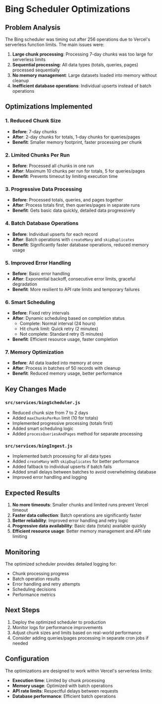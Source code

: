 # Bing Scheduler Optimizations

## Problem Analysis
The Bing scheduler was timing out after 256 operations due to Vercel's serverless function limits. The main issues were:

1. **Large chunk processing**: Processing 7-day chunks was too large for serverless limits
2. **Sequential processing**: All data types (totals, queries, pages) processed sequentially
3. **No memory management**: Large datasets loaded into memory without cleanup
4. **Inefficient database operations**: Individual upserts instead of batch operations

## Optimizations Implemented

### 1. Reduced Chunk Size
- **Before**: 7-day chunks
- **After**: 2-day chunks for totals, 1-day chunks for queries/pages
- **Benefit**: Smaller memory footprint, faster processing per chunk

### 2. Limited Chunks Per Run
- **Before**: Processed all chunks in one run
- **After**: Maximum 10 chunks per run for totals, 5 for queries/pages
- **Benefit**: Prevents timeout by limiting execution time

### 3. Progressive Data Processing
- **Before**: Processed totals, queries, and pages together
- **After**: Process totals first, then queries/pages in separate runs
- **Benefit**: Gets basic data quickly, detailed data progressively

### 4. Batch Database Operations
- **Before**: Individual upserts for each record
- **After**: Batch operations with `createMany` and `skipDuplicates`
- **Benefit**: Significantly faster database operations, reduced memory usage

### 5. Improved Error Handling
- **Before**: Basic error handling
- **After**: Exponential backoff, consecutive error limits, graceful degradation
- **Benefit**: More resilient to API rate limits and temporary failures

### 6. Smart Scheduling
- **Before**: Fixed retry intervals
- **After**: Dynamic scheduling based on completion status
  - Complete: Normal interval (24 hours)
  - Hit chunk limit: Quick retry (2 minutes)
  - Not complete: Standard retry (5 minutes)
- **Benefit**: Efficient resource usage, faster completion

### 7. Memory Optimization
- **Before**: All data loaded into memory at once
- **After**: Process in batches of 50 records with cleanup
- **Benefit**: Reduced memory usage, better performance

## Key Changes Made

### `src/services/bingScheduler.js`
- Reduced chunk size from 7 to 2 days
- Added `maxChunksPerRun` limit (10 for totals)
- Implemented progressive processing (totals first)
- Added smart scheduling logic
- Added `processQueriesAndPages` method for separate processing

### `src/services/bingIngest.js`
- Implemented batch processing for all data types
- Added `createMany` with `skipDuplicates` for better performance
- Added fallback to individual upserts if batch fails
- Added small delays between batches to avoid overwhelming database
- Improved error handling and logging

## Expected Results

1. **No more timeouts**: Smaller chunks and limited runs prevent Vercel timeout
2. **Faster data collection**: Batch operations are significantly faster
3. **Better reliability**: Improved error handling and retry logic
4. **Progressive data availability**: Basic data (totals) available quickly
5. **Efficient resource usage**: Better memory management and API rate limiting

## Monitoring

The optimized scheduler provides detailed logging for:
- Chunk processing progress
- Batch operation results
- Error handling and retry attempts
- Scheduling decisions
- Performance metrics

## Next Steps

1. Deploy the optimized scheduler to production
2. Monitor logs for performance improvements
3. Adjust chunk sizes and limits based on real-world performance
4. Consider adding queries/pages processing in separate cron jobs if needed

## Configuration

The optimizations are designed to work within Vercel's serverless limits:
- **Execution time**: Limited by chunk processing
- **Memory usage**: Optimized with batch operations
- **API rate limits**: Respectful delays between requests
- **Database performance**: Efficient batch operations
